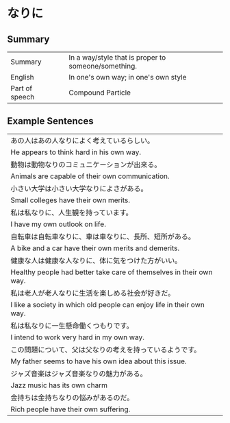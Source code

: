 # なりに

## Summary

<table><tr>   <td>Summary<td>   <td>In a way/style that is proper to someone/something.</td><tr><tr>   <td>English<td>   <td>In one's own way; in one's own style</td><tr><tr>   <td>Part of speech<td>   <td>Compound Particle</td><tr></table></table></table>

## Example Sentences

<table><tr><td>あの人はあの人なりによく考えているらしい。<td><tr><tr><td>He appears to think hard in his own way.<td><tr><tr><td>動物は動物なりのコミュニケーションが出来る。<td><tr><tr><td>Animals are capable of their own communication.<td><tr><tr><td>小さい大学は小さい大学なりによさがある。<td><tr><tr><td>Small colleges have their own merits.<td><tr><tr><td>私は私なりに、人生観を持っています。<td><tr><tr><td>I have my own outlook on life.<td><tr><tr><td>自転車は自転車なりに、車は車なりに、長所、短所がある。<td><tr><tr><td>A bike and a car have their own merits and demerits.<td><tr><tr><td>健康な人は健康な人なりに、体に気をつけた方がいい。<td><tr><tr><td>Healthy people had better take care of themselves in their own way.<td><tr><tr><td>私は老人が老人なりに生活を楽しめる社会が好きだ。<td><tr><tr><td>I like a society in which old people can enjoy life in their own way.<td><tr><tr><td>私は私なりに一生懸命働くつもりです。<td><tr><tr><td>I intend to work very hard in my own way.<td><tr><tr><td>この問題について、父は父なりの考えを持っているようです。<td><tr><tr><td>My father seems to have his own idea about this issue.<td><tr><tr><td>ジャズ音楽はジャズ音楽なりの魅力がある。<td><tr><tr><td>Jazz music has its own charm<td><tr><tr><td>金持ちは金持ちなりの悩みがあるのだ。<td><tr><tr><td>Rich people have their own suffering.<td><tr></table>


